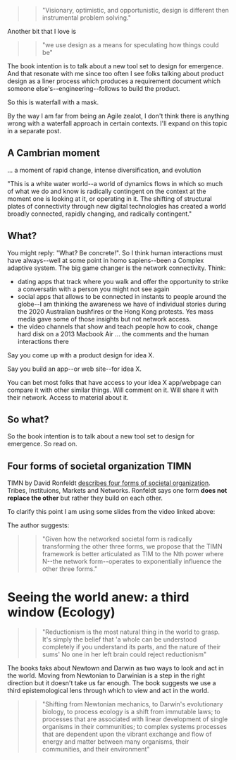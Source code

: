 
>> "Visionary, optimistic, and opportunistic, design is different then instrumental problem solving."

Another bit that I love is

>> "we use design as a means for speculating how things could be"

The book intention is to talk about a new tool set to design for emergence. And that resonate with me since too often I see folks talking about product design as a liner process which produces a requirement document which someone else's--engineering--follows to build the product.

So this is waterfall with a mask.

By the way I am far from being an Agile zealot, I don't think there is anything wrong with a waterfall approach in certain contexts. I'll expand on this topic in a separate post.

## A Cambrian moment

... a moment of rapid change, intense diversification, and evolution

"This is a white water world--a world of dynamics flows in which so much of what we do and know is radically contingent on the context at the moment one is looking at it, or operating in it. The shifting of structural plates of connectivity through new digital technologies has created a world broadly connected, rapidly changing, and radically contingent."

## What?

You might reply: "What? Be concrete!". So I think human interactions must have always--well at some point in homo sapiens--been a Complex adaptive system. The big game changer is the network connectivity. Think:

* dating apps that track where you walk and offer the opportunity to strike a conversatin with a person you might not see again
* social apps that allows to be connected in instants to people around the globe--I am thinking the awareness we have of individual stories during the 2020 Australian bushfires or the Hong Kong protests. Yes mass media gave some of those insights but not network access.
* the video channels that show and teach people how to cook, change hard disk on a 2013 Macbook Air ... the comments and the human interactions there

Say you come up with a product design for idea X.

Say you build an app--or web site--for idea X.

You can bet most folks that have access to your idea X app/webpage can compare it with other similar things. Will comment on it. Will share it with their network. Access to material about it.

## So what?

So the book intention is to talk about a new tool set to design for emergence. So read on.

## Four forms of societal organization TIMN

TIMN by David Ronfeldt [describes four forms of societal organization](https://www.youtube.com/watch?v=UBulH9_04vc). Tribes, Instituions, Markets and Networks. Ronfeldt says one form **does not replace the other** but rather they build on each other.

To clarify this point I am using some slides from the video linked above:

The author suggests:

>> "Given how the networked societal form is radically transforming the other three forms, we propose that the TIMN framework is better articulated as TIM to the Nth power where N--the network form--operates to exponentially influence the other three forms."

# Seeing the world anew: a third window (Ecology)

>> "Reductionism is the most natural thing in the world to grasp. It's simply the belief that 'a whole can be understood completely if you understand its parts, and the nature of their sums' No one in her left brain could reject reductionism"

The books taks about Newtown and Darwin as two ways to look and act in the world. Moving from Newtonian to Darwinian is a step in the right direction but it doesn't take us far enough. The book suggests we use a third epistemological lens through which to view and act in the world.

>> "Shifting from Newtonian mechanics, to Darwin's evolutionary biology, to process ecology is a shift from immutable laws; to processes that are associated with linear development of single organisms in their communities; to complex systems processes that are dependent upon the vibrant exchange and flow of energy and matter between many organisms, their communities, and their environment"

